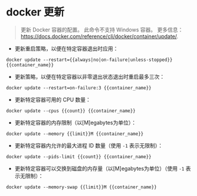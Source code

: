 # docker 更新

> 更新 Docker 容器的配置。
> 此命令不支持 Windows 容器。
> 更多信息：<https://docs.docker.com/reference/cli/docker/container/update/>.

- 更新重启策略，以便在特定容器退出时应用：

`docker update --restart={{always|no|on-failure|unless-stopped}} {{container_name}}`

- 更新策略，以便在特定容器以非零退出状态退出时重启最多三次：

`docker update --restart=on-failure:3 {{container_name}}`

- 更新特定容器可用的 CPU 数量：

`docker update --cpus {{count}} {{container_name}}`

- 更新特定容器的内存限制（以[M]egabytes为单位）：

`docker update --memory {{limit}}M {{container_name}}`

- 更新特定容器内允许的最大进程 ID 数量（使用 `-1` 表示无限制）：

`docker update --pids-limit {{count}} {{container_name}}`

- 更新特定容器可以交换到磁盘的内存量（以[M]egabytes为单位）（使用 `-1` 表示无限制）：

`docker update --memory-swap {{limit}}M {{container_name}}`